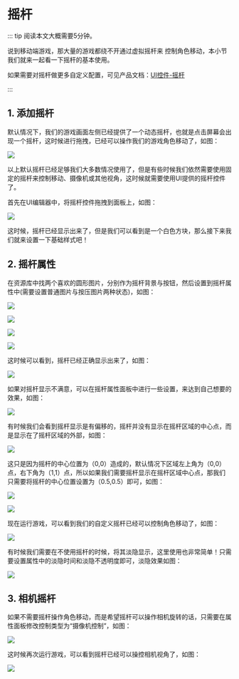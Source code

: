 # 摇杆

::: tip 阅读本文大概需要5分钟。

说到移动端游戏，那大量的游戏都绕不开通过虚拟摇杆来 控制角色移动，本小节我们就来一起看一下摇杆的基本使用。

如果需要对摇杆做更多自定义配置，可见产品文档：[UI控件-摇杆](https://docs.ark.online/UI/UIWidget-Joystick.html)

:::

## 1. 添加摇杆

默认情况下，我们的游戏画面左侧已经提供了一个动态摇杆，也就是点击屏幕会出现一个摇杆，这时候进行拖拽，已经可以操作我们的游戏角色移动了，如图：

![](https://cdn.233xyx.com/1681135525340_725.gif)

以上默认摇杆已经足够我们大多数情况使用了，但是有些时候我们依然需要使用固定的摇杆来控制移动、摄像机或其他视角，这时候就需要使用UI提供的摇杆控件了。

首先在UI编辑器中，将摇杆控件拖拽到面板上，如图：

![](https://cdn.233xyx.com/1681135525955_605.PNG)

这时候，摇杆已经显示出来了，但是我们可以看到是一个白色方块，那么接下来我们就来设置一下基础样式吧！

## 2. 摇杆属性

在资源库中找两个喜欢的圆形图片，分别作为摇杆背景与按钮，然后设置到摇杆属性中(需要设置普通图片与按压图片两种状态)，如图：

![](https://cdn.233xyx.com/1681135526261_839.PNG)

![](https://cdn.233xyx.com/1681135525541_048.PNG)

![](https://cdn.233xyx.com/1681135526260_920.png)

![](https://cdn.233xyx.com/1681135525848_044.png)

这时候可以看到，摇杆已经正确显示出来了，如图：

![](https://cdn.233xyx.com/1681135525746_975.png)

如果对摇杆显示不满意，可以在摇杆属性面板中进行一些设置，来达到自己想要的效果，如图：

![](https://cdn.233xyx.com/1681135525796_025.png)

有时候我们会看到摇杆显示是有偏移的，摇杆并没有显示在摇杆区域的中心点，而是显示在了摇杆区域的外部，如图：

![](https://cdn.233xyx.com/1681135525440_148.png)

这只是因为摇杆的中心位置为（0,0）造成的，默认情况下区域左上角为（0,0）点，右下角为（1,1）点，所以如果我们需要摇杆显示在摇杆区域中心点，那我们只需要将摇杆的中心位置设置为（0.5,0.5）即可，如图：

![](https://cdn.233xyx.com/1681135525644_650.png)

![](https://cdn.233xyx.com/1681135868168_903.png)

现在运行游戏，可以看到我们的自定义摇杆已经可以控制角色移动了，如图：

![](https://cdn.233xyx.com/1681135525901_282.gif)

有时候我们需要在不使用摇杆的时候，将其淡隐显示，这里使用也非常简单！只需要设置属性中的淡隐时间和淡隐不透明度即可，淡隐效果如图：

![](https://cdn.233xyx.com/1681135525696_094.gif)

## 3. 相机摇杆

如果不需要摇杆操作角色移动，而是希望摇杆可以操作相机旋转的话，只需要在属性面板修改控制类型为“摄像机控制”，如图：

![](https://cdn.233xyx.com/1681135525592_094.png)

这时候再次运行游戏，可以看到摇杆已经可以操控相机视角了，如图：

![](https://cdn.233xyx.com/1681135525490_780.gif)
